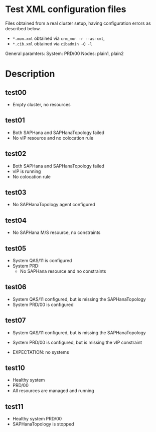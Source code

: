 # Test XML configuration files

Files obtained from a real cluster setup, having configuration errors as described below.

- `*.mon.xml` obtained via `crm_mon -r --as-xml`,
- `*.cib.xml` obtained via `cibadmin -Q -l`

General paramters:
System: PRD/00
Nodes: plain1, plain2

# Description

## test00

- Empty cluster, no resources

## test01

- Both SAPHana and SAPHanaTopology failed
- No vIP resource and no colocation rule

## test02

- Both SAPHana and SAPHanaTopology failed
- vIP is running
- No colocation rule


## test03

- No SAPHanaTopology agent configured


## test04

- No SAPHana M/S resource, no constraints

## test05

- System QAS/11 is configured
- System PRD:
	- No SAPHana resource and no constraints

## test06

- System QAS/11 configured, but is missing the SAPHanaTopology
- System PRD/00 is configured

## test07

- System QAS/11 configured, but is missing the SAPHanaTopology
- System PRD/00 is configured, but is missing the vIP constraint

- EXPECTATION: no systems

## test10

- Healthy system
- PRD/00
- All resources are managed and running

## test11

- Healthy system PRD/00
- SAPHanaTopology is stopped